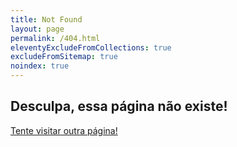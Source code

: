```yaml
---
title: Not Found
layout: page
permalink: /404.html
eleventyExcludeFromCollections: true
excludeFromSitemap: true
noindex: true
---
```


## Desculpa, essa página não existe!

[Tente visitar outra página!](/)
